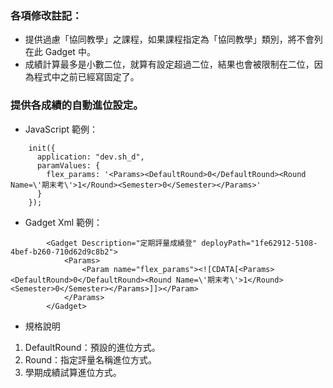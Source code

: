 ### 各項修改註記：

- 提供過慮「協同教學」之課程，如果課程指定為「協同教學」類別，將不會列在此 Gadget 中。
- 成績計算最多是小數二位，就算有設定超過二位，結果也會被限制在二位，因為程式中之前已經寫固定了。

### 提供各成績的自動進位設定。

- JavaScript 範例：
```
    init({
      application: "dev.sh_d",
      paramValues: {
        flex_params: '<Params><DefaultRound>0</DefaultRound><Round Name=\'期末考\'>1</Round><Semester>0</Semester></Params>'
      }
    });
```
- Gadget Xml 範例：
```
		<Gadget Description="定期評量成績登" deployPath="1fe62912-5108-4bef-b260-710d62d9c8b2">
			<Params>
				<Param name="flex_params"><![CDATA[<Params><DefaultRound>0</DefaultRound><Round Name=\'期末考\'>1</Round><Semester>0</Semester></Params>]]></Param>
			</Params>
		</Gadget>
```
- 規格說明

1. DefaultRound：預設的進位方式。
2. Round：指定評量名稱進位方式。
3. 學期成績試算進位方式。
